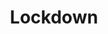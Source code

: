 ---
title: Lockdown
categories: lockdown
permalink: "/categories/lockdown"
layout: clarkcategory
---
